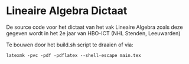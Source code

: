 # Lineaire Algebra Dictaat
De source code voor het dictaat van het vak Lineaire Algebra zoals deze gegeven wordt in het 2e jaar van HBO-ICT (NHL Stenden, Leeuwarden)

Te bouwen door het build.sh script te draaien of via:
``` 
latexmk -pvc -pdf -pdflatex --shell-escape main.tex
```

